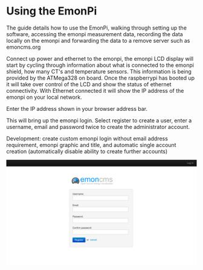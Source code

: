 # Using the EmonPi

The guide details how to use the EmonPi, walking through setting up the software, accessing the emonpi measurement data, recording the data locally on the emonpi and forwarding the data to a remove server such as emoncms.org

Connect up power and ethernet to the emonpi, the emonpi LCD display will start by cycling through information about what is connected to the emonpi shield, how many CT's and temperature sensors. This information is being provided by the ATMega328 on board. Once the raspberrypi has booted up it will take over control of the LCD and show the status of ethernet connectivity. With Ethernet connected it will show the IP address of the emonpi on your local network.

Enter the IP address shown in your browser address bar.

This will bring up the emonpi login. Select register to create a user, enter a username, email and password twice to create the administrator account.

Development: create custom emonpi login without email address requirement, emonpi graphic and title, and automatic single account creation (automatically disable ability to create further accounts)

![Create account](files/guide-createaccount.png)

